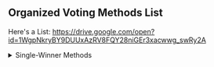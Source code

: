 ## Organized Voting Methods List

Here's a List: https://drive.google.com/open?id=1WgpNkryBY9DUUxAzRV8FQY28niGEr3xacwwg_swRy2A

<details>
<summary>Single-Winner Methods</summary>
<ul>
	<li>
	<details>
	
	<summary>Single-Choice</summary>
	
	<ul>
		<li>
		<details>
		
		<summary>First-Past-The-Post</summary>
		
		<ul>
			<li>
			First Past The Post (Plurality)
			</li>
		</ul>
		</details>
		</li>
	</ul>
	</details>
	</li>
</ul>
	<ul>
	<li>
	<details>
	
	<summary>Ranked</summary>
	
	</ul>
	</details>
	</li>
	<ul>
	<li>
	<details>
	
	<summary>Cardinal</summary>
		
		</ul>
	</details>
	</li>
</details>


